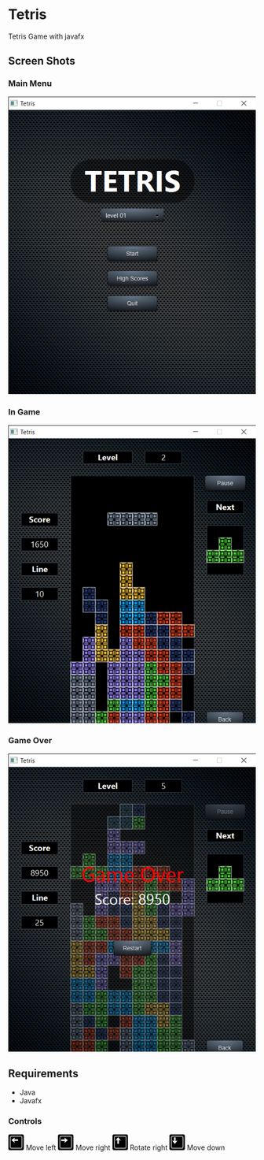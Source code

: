 # Tetris
Tetris Game with javafx
## Screen Shots
### Main Menu
![Main Menu](pictures/screen_shoots/SS_MainMenu.png)
### In Game
![In Game](pictures/screen_shoots/SS_InGame.png)
### Game Over
![Game Over](pictures/screen_shoots/SS_GameOver.png)

## Requirements
- Java 
- Javafx 

### Controls


![left](pictures/icons/left.png)  Move left 
![right](pictures/icons/right.png)  Move right
![up](pictures/icons/up.png)  Rotate right
![down](pictures/icons/down.png)  Move down